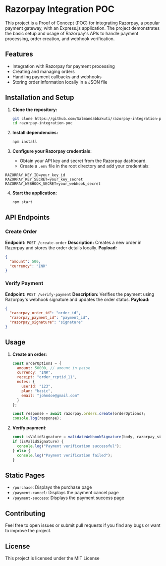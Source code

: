 # Razorpay Integration POC

This project is a Proof of Concept (POC) for integrating Razorpay, a popular payment gateway, with an Express.js application. The project demonstrates the basic setup and usage of Razorpay's APIs to handle payment processing, order creation, and webhook verification.

## Features
- Integration with Razorpay for payment processing
- Creating and managing orders
- Handling payment callbacks and webhooks
- Storing order information locally in a JSON file

## Installation and Setup
1. **Clone the repository:**
   ```bash
   git clone https://github.com/Salmandabbakuti/razorpay-integration-poc.git
   cd razorpay-integration-poc
   ```

2. **Install dependencies:**
   ```bash
   npm install
   ```

3. **Configure your Razorpay credentials:**
   - Obtain your API key and secret from the Razorpay dashboard.
   - Create a `.env` file in the root directory and add your credentials:
```.env
RAZORPAY_KEY_ID=your_key_id
RAZORPAY_KEY_SECRET=your_key_secret
RAZORPAY_WEBHOOK_SECRET=your_webhook_secret
```

4. **Start the application:**
   ```bash
   npm start
   ```

## API Endpoints
### Create Order
**Endpoint:** `POST /create-order`
**Description:** Creates a new order in Razorpay and stores the order details locally.
**Payload:**
```json
{
  "amount": 500,
  "currency": "INR"
}
```

### Verify Payment
**Endpoint:** `POST /verify-payment`
**Description:** Verifies the payment using Razorpay's webhook signature and updates the order status.
**Payload:**
```json
{
  "razorpay_order_id": "order_id",
  "razorpay_payment_id": "payment_id",
  "razorpay_signature": "signature"
}
```

## Usage
1. **Create an order:**
   ```javascript
   const orderOptions = {
     amount: 50000, // amount in paise
     currency: "INR",
     receipt: "order_rcptid_11",
     notes: {
       userId: "123",
       plan: "basic",
       email: "johndoe@gmail.com"
     }
   };

   const response = await razorpay.orders.create(orderOptions);
   console.log(response);
   ```

2. **Verify payment:**
   ```javascript
   const isValidSignature = validateWebhookSignature(body, razorpay_signature, RAZORPAY_KEY_SECRET);
   if (isValidSignature) {
     console.log("Payment verification successful");
   } else {
     console.log("Payment verification failed");
   }
   ```

## Static Pages
- `/purchase`: Displays the purchase page
- `/payment-cancel`: Displays the payment cancel page
- `/payment-success`: Displays the payment success page

## Contributing
Feel free to open issues or submit pull requests if you find any bugs or want to improve the project.

## License
This project is licensed under the MIT License
